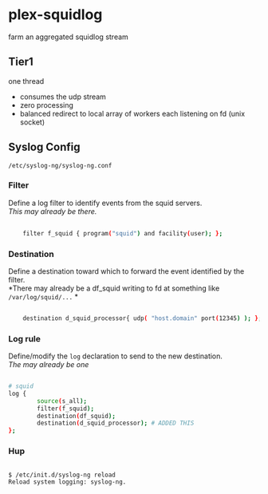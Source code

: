 plex-squidlog
=============

farm an aggregated squidlog stream

Tier1
-----

one thread

* consumes the udp stream
* zero processing
* balanced redirect to local array of workers each listening on fd (unix socket)



Syslog Config
-------------

`/etc/syslog-ng/syslog-ng.conf` 

### Filter

Define a log filter to identify events from the squid servers. <br /> 
*This may already be there.*

```bash
    
    filter f_squid { program("squid") and facility(user); };

```

### Destination

Define a destination toward which to forward the event identified by the filter. <br /> 
*There may already be a df_squid writing to fd at something like `/var/log/squid/...` *


```bash

    destination d_squid_processor{ udp( "host.domain" port(12345) ); };

```

### Log rule

Define/modify the `log` declaration to send to the new destination. <br />
*The may already be one*

```bash 

# squid
log {
        source(s_all);
        filter(f_squid);
        destination(df_squid);
        destination(d_squid_processor); # ADDED THIS
};


```

### Hup

```bash

$ /etc/init.d/syslog-ng reload
Reload system logging: syslog-ng.

```

